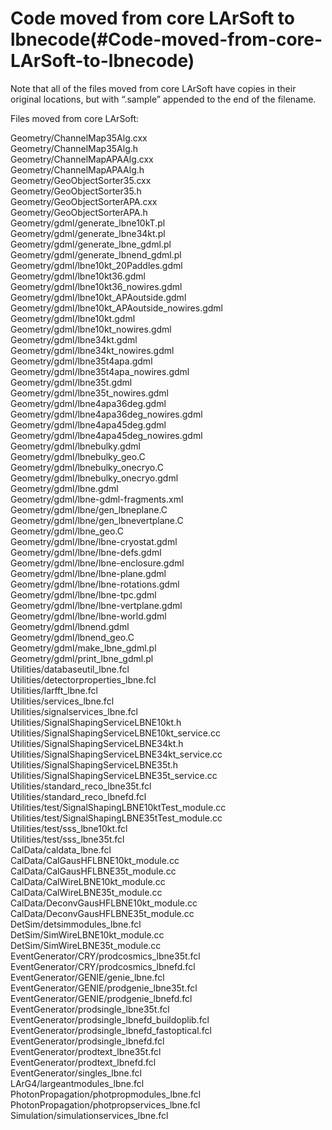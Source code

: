 Code moved from core LArSoft to lbnecode(#Code-moved-from-core-LArSoft-to-lbnecode)
======================================================================================

Note that all of the files moved from core LArSoft have copies in their original locations, but with “.sample” appended to the end of the filename.

Files moved from core LArSoft:

Geometry/ChannelMap35Alg.cxx\
Geometry/ChannelMap35Alg.h\
Geometry/ChannelMapAPAAlg.cxx\
Geometry/ChannelMapAPAAlg.h\
Geometry/GeoObjectSorter35.cxx\
Geometry/GeoObjectSorter35.h\
Geometry/GeoObjectSorterAPA.cxx\
Geometry/GeoObjectSorterAPA.h\
Geometry/gdml/generate\_lbne10kT.pl\
Geometry/gdml/generate\_lbne34kt.pl\
Geometry/gdml/generate\_lbne\_gdml.pl\
Geometry/gdml/generate\_lbnend\_gdml.pl\
Geometry/gdml/lbne10kt\_20Paddles.gdml\
Geometry/gdml/lbne10kt36.gdml\
Geometry/gdml/lbne10kt36\_nowires.gdml\
Geometry/gdml/lbne10kt\_APAoutside.gdml\
Geometry/gdml/lbne10kt\_APAoutside\_nowires.gdml\
Geometry/gdml/lbne10kt.gdml\
Geometry/gdml/lbne10kt\_nowires.gdml\
Geometry/gdml/lbne34kt.gdml\
Geometry/gdml/lbne34kt\_nowires.gdml\
Geometry/gdml/lbne35t4apa.gdml\
Geometry/gdml/lbne35t4apa\_nowires.gdml\
Geometry/gdml/lbne35t.gdml\
Geometry/gdml/lbne35t\_nowires.gdml\
Geometry/gdml/lbne4apa36deg.gdml\
Geometry/gdml/lbne4apa36deg\_nowires.gdml\
Geometry/gdml/lbne4apa45deg.gdml\
Geometry/gdml/lbne4apa45deg\_nowires.gdml\
Geometry/gdml/lbnebulky.gdml\
Geometry/gdml/lbnebulky\_geo.C\
Geometry/gdml/lbnebulky\_onecryo.C\
Geometry/gdml/lbnebulky\_onecryo.gdml\
Geometry/gdml/lbne.gdml\
Geometry/gdml/lbne-gdml-fragments.xml\
Geometry/gdml/lbne/gen\_lbneplane.C\
Geometry/gdml/lbne/gen\_lbnevertplane.C\
Geometry/gdml/lbne\_geo.C\
Geometry/gdml/lbne/lbne-cryostat.gdml\
Geometry/gdml/lbne/lbne-defs.gdml\
Geometry/gdml/lbne/lbne-enclosure.gdml\
Geometry/gdml/lbne/lbne-plane.gdml\
Geometry/gdml/lbne/lbne-rotations.gdml\
Geometry/gdml/lbne/lbne-tpc.gdml\
Geometry/gdml/lbne/lbne-vertplane.gdml\
Geometry/gdml/lbne/lbne-world.gdml\
Geometry/gdml/lbnend.gdml\
Geometry/gdml/lbnend\_geo.C\
Geometry/gdml/make\_lbne\_gdml.pl\
Geometry/gdml/print\_lbne\_gdml.pl\
Utilities/databaseutil\_lbne.fcl\
Utilities/detectorproperties\_lbne.fcl\
Utilities/larfft\_lbne.fcl\
Utilities/services\_lbne.fcl\
Utilities/signalservices\_lbne.fcl\
Utilities/SignalShapingServiceLBNE10kt.h\
Utilities/SignalShapingServiceLBNE10kt\_service.cc\
Utilities/SignalShapingServiceLBNE34kt.h\
Utilities/SignalShapingServiceLBNE34kt\_service.cc\
Utilities/SignalShapingServiceLBNE35t.h\
Utilities/SignalShapingServiceLBNE35t\_service.cc\
Utilities/standard\_reco\_lbne35t.fcl\
Utilities/standard\_reco\_lbnefd.fcl\
Utilities/test/SignalShapingLBNE10ktTest\_module.cc\
Utilities/test/SignalShapingLBNE35tTest\_module.cc\
Utilities/test/sss\_lbne10kt.fcl\
Utilities/test/sss\_lbne35t.fcl\
CalData/caldata\_lbne.fcl\
CalData/CalGausHFLBNE10kt\_module.cc\
CalData/CalGausHFLBNE35t\_module.cc\
CalData/CalWireLBNE10kt\_module.cc\
CalData/CalWireLBNE35t\_module.cc\
CalData/DeconvGausHFLBNE10kt\_module.cc\
CalData/DeconvGausHFLBNE35t\_module.cc\
DetSim/detsimmodules\_lbne.fcl\
DetSim/SimWireLBNE10kt\_module.cc\
DetSim/SimWireLBNE35t\_module.cc\
EventGenerator/CRY/prodcosmics\_lbne35t.fcl\
EventGenerator/CRY/prodcosmics\_lbnefd.fcl\
EventGenerator/GENIE/genie\_lbne.fcl\
EventGenerator/GENIE/prodgenie\_lbne35t.fcl\
EventGenerator/GENIE/prodgenie\_lbnefd.fcl\
EventGenerator/prodsingle\_lbne35t.fcl\
EventGenerator/prodsingle\_lbnefd\_buildoplib.fcl\
EventGenerator/prodsingle\_lbnefd\_fastoptical.fcl\
EventGenerator/prodsingle\_lbnefd.fcl\
EventGenerator/prodtext\_lbne35t.fcl\
EventGenerator/prodtext\_lbnefd.fcl\
EventGenerator/singles\_lbne.fcl\
LArG4/largeantmodules\_lbne.fcl\
PhotonPropagation/photpropmodules\_lbne.fcl\
PhotonPropagation/photpropservices\_lbne.fcl\
Simulation/simulationservices\_lbne.fcl
